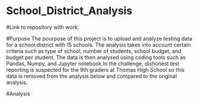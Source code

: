 # School_District_Analysis

#Link to repository with work: 

#Purpose
The pourpose of this project is to upload and analyze testing data for a school district with 15 schools. The analysis takes into account certain criteria such as type of school, number of students, school budget, and budget per student. The data is then analysed using coding tools such as Pandas, Numpy, and Jupyter notebook.In the challenge, dishonest test reporting is suspected for the 9th graders at Thomas High School so this data is removed from the analysis below and compared to the original analysis.  

#Analysis
